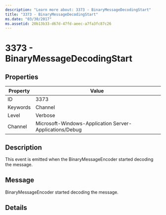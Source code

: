```yaml
---
description: "Learn more about: 3373 - BinaryMessageDecodingStart"
title: "3373 - BinaryMessageDecodingStart"
ms.date: "03/30/2017"
ms.assetid: 20b13b33-d67d-47fd-aeec-a7fa3fc87c26
---
```

# 3373 - BinaryMessageDecodingStart

## Properties

| Property | Value |
| - | - |
|ID|3373|  
|Keywords|Channel|  
|Level|Verbose|  
|Channel|Microsoft-Windows-Application Server-Applications/Debug|  
  
## Description  

 This event is emitted when the BinaryMessageEncoder started decoding the message.  
  
## Message  

 BinaryMessageEncoder started decoding the message.  
  
## Details
